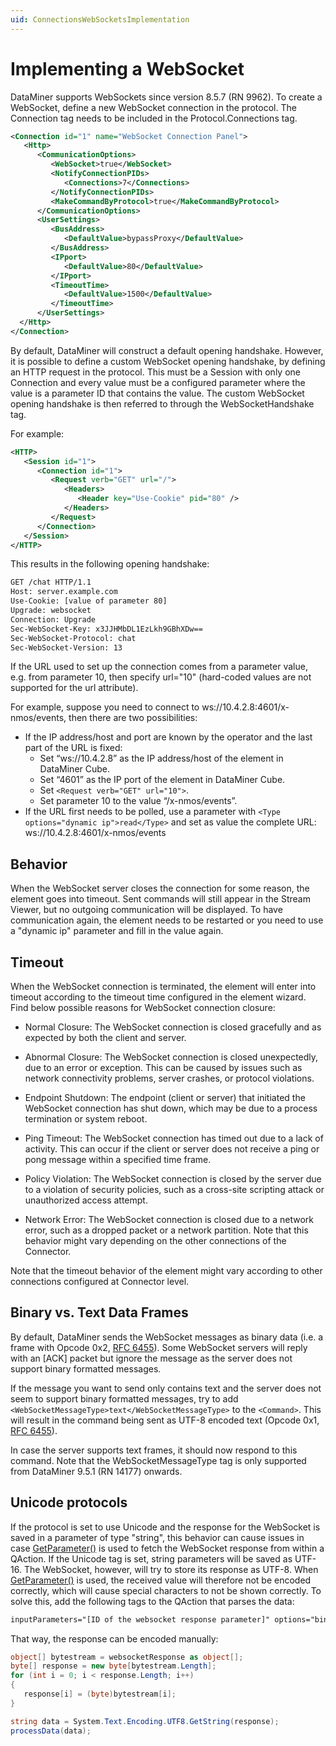 ```yaml
---
uid: ConnectionsWebSocketsImplementation
---
```


# Implementing a WebSocket

DataMiner supports WebSockets since version 8.5.7 (RN 9962). To create a WebSocket, define a new WebSocket connection in the protocol. The Connection tag needs to be included in the Protocol.Connections tag.

```xml
<Connection id="1" name="WebSocket Connection Panel">
   <Http>
      <CommunicationOptions>
         <WebSocket>true</WebSocket>
         <NotifyConnectionPIDs>
            <Connections>7</Connections>
         </NotifyConnectionPIDs>
         <MakeCommandByProtocol>true</MakeCommandByProtocol>
      </CommunicationOptions>
      <UserSettings>
         <BusAddress>
            <DefaultValue>bypassProxy</DefaultValue>
         </BusAddress>
         <IPport>
            <DefaultValue>80</DefaultValue>
         </IPport>
         <TimeoutTime>
            <DefaultValue>1500</DefaultValue>
         </TimeoutTime>
      </UserSettings>
  </Http>
</Connection>
```

By default, DataMiner will construct a default opening handshake. However, it is possible to define a custom WebSocket opening handshake, by defining an HTTP request in the protocol. This must be a Session with only one Connection and every value must be a configured parameter where the value is a parameter ID that contains the value. The custom WebSocket opening handshake is then referred to through the WebSocketHandshake tag.

For example:

```xml
<HTTP>
   <Session id="1">
      <Connection id="1">
         <Request verb="GET" url="/">
            <Headers>
               <Header key="Use-Cookie" pid="80" />
            </Headers>
         </Request>
      </Connection>
   </Session>
</HTTP>
```

This results in the following opening handshake:

```xml
GET /chat HTTP/1.1
Host: server.example.com
Use-Cookie: [value of parameter 80]
Upgrade: websocket
Connection: Upgrade
Sec-WebSocket-Key: x3JJHMbDL1EzLkh9GBhXDw==
Sec-WebSocket-Protocol: chat
Sec-WebSocket-Version: 13
```

If the URL used to set up the connection comes from a parameter value, e.g. from parameter 10, then specify url="10" (hard-coded values are not supported for the url attribute).

For example, suppose you need to connect to ws://10.4.2.8:4601/x-nmos/events, then there are two possibilities:

- If the IP address/host and port are known by the operator and the last part of the URL is fixed:
  - Set “ws://10.4.2.8” as the IP address/host of the element in DataMiner Cube.
  - Set “4601” as the IP port of the element in DataMiner Cube.
  - Set `<Request verb="GET" url="10">`.
  - Set parameter 10 to the value “/x-nmos/events”.
- If the URL first needs to be polled, use a parameter with `<Type options="dynamic ip">read</Type>` and set as value the complete URL: ws://10.4.2.8:4601/x-nmos/events

## Behavior

When the WebSocket server closes the connection for some reason, the element goes into timeout. Sent commands will still appear in the Stream Viewer, but no outgoing communication will be displayed. To have communication again, the element needs to be restarted or you need to use a "dynamic ip" parameter and fill in the value again.

## Timeout

When the WebSocket connection is terminated, the element will enter into timeout according to the timeout time configured in the element wizard. 
Find below possible reasons for WebSocket connection closure:

* Normal Closure: The WebSocket connection is closed gracefully and as expected by both the client and server.

* Abnormal Closure: The WebSocket connection is closed unexpectedly, due to an error or exception. This can be caused by issues such as network connectivity problems, server crashes, or protocol violations.

* Endpoint Shutdown: The endpoint (client or server) that initiated the WebSocket connection has shut down, which may be due to a process termination or system reboot.

* Ping Timeout: The WebSocket connection has timed out due to a lack of activity. This can occur if the client or server does not receive a ping or pong message within a specified time frame.

* Policy Violation: The WebSocket connection is closed by the server due to a violation of security policies, such as a cross-site scripting attack or unauthorized access attempt.

* Network Error: The WebSocket connection is closed due to a network error, such as a dropped packet or a network partition.
Note that this behavior might vary depending on the other connections of the Connector. 

Note that the timeout behavior of the element might vary according to other connections configured at Connector level.

## Binary vs. Text Data Frames

By default, DataMiner sends the WebSocket messages as binary data (i.e. a frame with Opcode 0x2, [RFC 6455](https://datatracker.ietf.org/doc/html/rfc6455#section-11.8)). Some WebSocket servers will reply with an \[ACK\] packet but ignore the message as the server does not support binary formatted messages.

If the message you want to send only contains text and the server does not seem to support binary formatted messages, try to add `<WebSocketMessageType>text</WebSocketMessageType>` to the `<Command>`. This will result in the command being sent as UTF-8 encoded text (Opcode 0x1, [RFC 6455](https://datatracker.ietf.org/doc/html/rfc6455#section-11.8)). 

In case the server supports text frames, it should now respond to this command. Note that the WebSocketMessageType tag is only supported from DataMiner 9.5.1 (RN 14177) onwards.

## Unicode protocols

If the protocol is set to use Unicode and the response for the WebSocket is saved in a parameter of type "string", this behavior can cause issues in case [GetParameter()](xref:Skyline.DataMiner.Scripting.SLProtocol.GetParameter(System.Int32)) is used to fetch the WebSocket response from within a QAction. If the Unicode tag is set, string parameters will be saved as UTF-16. The WebSocket, however, will try to store its response as UTF-8. When [GetParameter()](xref:Skyline.DataMiner.Scripting.SLProtocol.GetParameter(System.Int32)) is used, the received value will therefore not be encoded correctly, which will cause special characters to not be shown correctly. To solve this, add the following tags to the QAction that parses the data:

```xml
inputParameters="[ID of the websocket response parameter]" options="binary"
```

That way, the response can be encoded manually:

```cs
object[] bytestream = websocketResponse as object[];
byte[] response = new byte[bytestream.Length];
for (int i = 0; i < response.Length; i++)
{
   response[i] = (byte)bytestream[i];
}

string data = System.Text.Encoding.UTF8.GetString(response);
processData(data);
```
